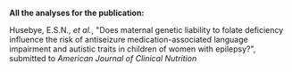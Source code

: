 **All the analyses for the publication:**

Husebye, E.S.N., _et al._, "Does maternal genetic liability to folate deficiency
influence the risk of antiseizure medication-associated language impairment and
autistic traits in children of women with epilepsy?", submitted to
_American Journal of Clinical Nutrition_

